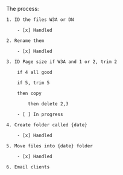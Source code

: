 The process:

	1. ID the files W3A or DN

		- [x] Handled

	2. Rename them

		- [x] Handled

	3. ID Page size if W3A and 1 or 2, trim 2

		if 4 all good

		if 5, trim 5

		then copy

			then delete 2,3

		- [ ] In progress

	4. Create folder called {date}

		- [x] Handled

	5. Move files into {date} folder

		- [x] Handled

	6. Email clients